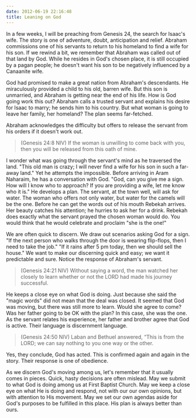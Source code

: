 ```yaml
---
date: 2012-06-19 22:16:48
title: Leaning on God
---
```


In a few weeks, I will be preaching from Genesis 24, the search for Isaac's wife. The story is one of adventure, doubt, anticipation and relief. Abraham commissions one of his servants to return to his homeland to find a wife for his son. If we rewind a bit, we remember that Abraham was called out of that land by God. While he resides in God's chosen place, it is still occupied by a pagan people; he doesn't want his son to be negatively influenced by a Canaanite wife.



God had promised to make a great nation from Abraham's descendants. He miraculously provided a child to his old, barren wife. But this son is unmarried, and Abraham is getting near the end of his life. How is God going work this out? Abraham calls a trusted servant and explains his desire for Isaac to marry; he sends him to his country. But what woman is going to leave her family, her homeland? The plan seems far-fetched. 

Abraham acknowledges the difficulty but offers to release the servant from his orders if it doesn't work out.

>(Genesis 24:8 NIV) If the woman is unwilling to come back with you, then you will be released from this oath of mine. 

I wonder what was going through the servant's mind as he traversed the land. "This old man is crazy; I will never find a wife for his son in such a far-away land." Yet he attempts the impossible. Before arriving in Aram Naharaim, he has a conversation with God. "God, can you give me a sign. How will I know who to approach? If you are providing a wife, let me know who it is." He develops a plan. The servant, at the town well, will ask for water. The woman who offers not only water, but water for the camels will be the one. Before he can get the words out of his mouth Rebekah arrives. Her beauty catches his attention; he hurries to ask her for a drink. Rebekah does exactly what the servant prayed the chosen woman would do. You would think that he would celebrate and proclaim "she is the one!" 

We are often quick to discern. We draw out scenarios asking God for a sign. "If the next person who walks through the door is wearing flip-flops, then I need to take the job." "If it rains after 5 pm today, then we should sell the house." We want to make our discerning quick and easy; we want it predictable and sure. Notice the response of Abraham's servant.

>(Genesis 24:21 NIV) Without saying a word, the man watched her closely to learn whether or not the LORD had made his journey successful.

He keeps a close eye on what God is doing. Just because she said the "magic words" did not mean that the deal was closed. It seemed that God was moving, but there was still more to learn. Would she agree to come? Was her father going to be OK with the plan? In this case, she was the one. As the servant relates his experience, her father and brother agree that God is active. Their language is discernment language.

>(Genesis 24:50 NIV) Laban and Bethuel answered, “This is from the LORD; we can say nothing to you one way or the other.

Yes, they conclude, God has acted. This is confirmed again and again in the story. Their response is one of obedience. 

As we discern God's moving among us, let's remember that it usually comes in pieces. Quick, hasty decisions are often mislead. May we submit to what God is doing among us at First Baptist Church. May we keep a close eye on what He is doing and respond, not with our our own opinions, but with attention to His movement. May we set our own agendas aside for God's purposes to be fulfilled in this place. His plan is always better than ours.
